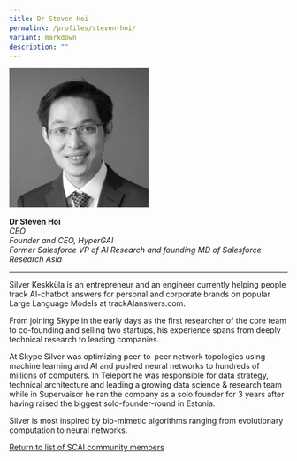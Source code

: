 ```yaml
---
title: Dr Steven Hoi
permalink: /profiles/steven-hoi/
variant: markdown
description: ""
---
```

<div style="width:50%"><img src="/images/People/steven_hoi.jpeg" alt="Dr Steven Hoi"></div>

**Dr Steven Hoi**<br>*CEO*<br>*Founder and CEO, HyperGAI*<br>*Former Salesforce VP of AI Research and founding MD of Salesforce Research Asia*<br>

---

Silver Keskküla is an entrepreneur and an engineer currently helping people track AI-chatbot answers for personal and corporate brands on popular Large Language Models at trackAIanswers.com.  
  
From joining Skype in the early days as the first researcher of the core team to co-founding and selling two startups, his experience spans from deeply technical research to leading companies.  
  
At Skype Silver was optimizing peer-to-peer network topologies using machine learning and AI and pushed neural networks to hundreds of millions of computers. In Teleport he was responsible for data strategy, technical architecture and leading a growing data science &amp; research team while in Supervaisor he ran the company as a solo founder for 3 years after having raised the biggest solo-founder-round in Estonia.  
  
Silver is most inspired by bio-mimetic algorithms ranging from evolutionary computation to neural networks.

[Return to list of SCAI community members](/community)